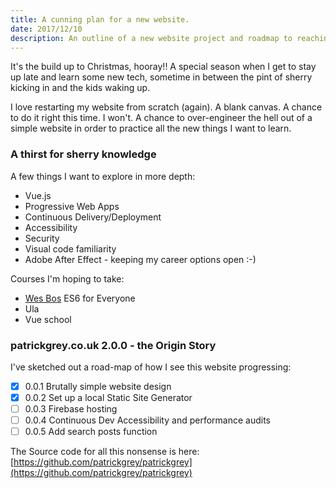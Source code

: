 ```yaml
---
title: A cunning plan for a new website.
date: 2017/12/10
description: An outline of a new website project and roadmap to reaching version 1.
---
```

It&#39;s the build up to Christmas, hooray!! A special season when I get to stay up late and learn some new tech, sometime in between the pint of sherry kicking in and the kids waking up.

I love restarting my website from scratch (again). A blank canvas. A chance to do it right this time. I won&#39;t. A chance to over-engineer the hell out of a simple website in order to practice all the new things I want to learn.

### A thirst for <span class="pg-strikethrough">sherry</span> knowledge

A few things I want to explore in more depth:

- Vue.js
- Progressive Web Apps
- Continuous Delivery/Deployment
- Accessibility
- Security
- Visual code familiarity
- Adobe After Effect - keeping my career options open :-)

Courses I'm hoping to take:

- [Wes Bos](http://wesbos.com/courses/) ES6 for Everyone
- Ula
- Vue school

### patrickgrey.co.uk 2.0.0 - the Origin Story

I've sketched out a road-map of how I see this website progressing:

- [x] 0.0.1 Brutally simple website design
- [x] 0.0.2 Set up a local Static Site Generator
- [ ] 0.0.3 Firebase hosting
- [ ] 0.0.4 Continuous Dev Accessibility and performance audits
- [ ] 0.0.5 Add search posts function

The Source code for all this nonsense is here: [https://github.com/patrickgrey/patrickgrey](https://github.com/patrickgrey/patrickgrey)